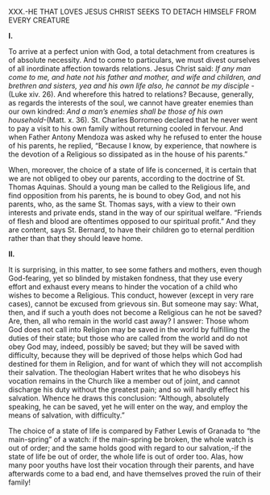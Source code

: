 
XXX.-HE THAT LOVES JESUS CHRIST SEEKS TO DETACH HIMSELF FROM EVERY CREATURE

**I.**

To arrive at a perfect union with God, a total detachment from creatures is of absolute necessity. And to come to particulars, we must divest ourselves of all inordinate affection towards relations. Jesus Christ said: _If any man come to me, and hate not his father and mother, and wife and children, and brethren and sisters, yea and his own life also, he cannot be my disciple_ -(Luke xiv. 26). And wherefore this hatred to relations? Because, generally, as regards the interests of the soul, we cannot have greater enemies than our own kindred: _And a man’s enemies shall be those of his own household_-(Matt. x. 36). St. Charles Borromeo declared that he never went to pay a visit to his own family without returning cooled in fervour. And when Father Antony Mendoza was asked why he refused to enter the house of his parents, he replied, “Because I know, by experience, that nowhere is the devotion of a Religious so dissipated as in the house of his parents.”

When, moreover, the choice of a state of life is concerned, it is certain that we are not obliged to obey our parents, according to the doctrine of St. Thomas Aquinas. Should a young man be called to the Religious life, and find opposition from his parents, he is bound to obey God, and not his parents, who, as the same St. Thomas says, with a view to their own interests and private ends, stand in the way of our spiritual welfare. “Friends of flesh and blood are oftentimes opposed to our spiritual profit.” And they are content, says St. Bernard, to have their children go to eternal perdition rather than that they should leave home.

**II.**

It is surprising, in this matter, to see some fathers and mothers, even though God-fearing, yet so blinded by mistaken fondness, that they use every effort and exhaust every means to hinder the vocation of a child who wishes to become a Religious. This conduct, however (except in very rare cases), cannot be excused from grievous sin. But someone may say: What, then, and if such a youth does not become a Religious can he not be saved? Are, then, all who remain in the world cast away? I answer: Those whom God does not call into Religion may be saved in the world by fulfilling the duties of their state; but those who are called from the world and do not obey God may, indeed, possibly be saved; but they will be saved with difficulty, because they will be deprived of those helps which God had destined for them in Religion, and for want of which they will not accomplish their salvation. The theologian Habert writes that he who disobeys his vocation remains in the Church like a member out of joint, and cannot discharge his duty without the greatest pain; and so will hardly effect his salvation. Whence he draws this conclusion: “Although, absolutely speaking, he can be saved, yet he will enter on the way, and employ the means of salvation, with difficulty.”

The choice of a state of life is compared by Father Lewis of Granada to “the main-spring” of a watch: if the main-spring be broken, the whole watch is out of order; and the same holds good with regard to our salvation,-if the state of life be out of order, the whole life is out of order too. Alas, how many poor youths have lost their vocation through their parents, and have afterwards come to a bad end, and have themselves proved the ruin of their family!



